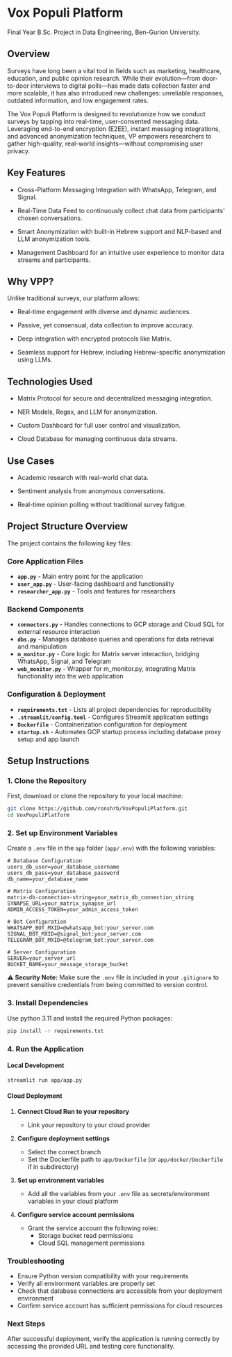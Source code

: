 # Vox Populi Platform

Final Year B.Sc. Project in Data Engineering, Ben-Gurion University.

## Overview

Surveys have long been a vital tool in fields such as marketing, healthcare, education, and public opinion research. While their evolution—from door-to-door interviews to digital polls—has made data collection faster and more scalable, it has also introduced new challenges: unreliable responses, outdated information, and low engagement rates.

The Vox Populi Platform is designed to revolutionize how we conduct surveys by tapping into real-time, user-consented messaging data. Leveraging end-to-end encryption (E2EE), instant messaging integrations, and advanced anonymization techniques, VP empowers researchers to gather high-quality, real-world insights—without compromising user privacy.

## Key Features

- Cross-Platform Messaging Integration with WhatsApp, Telegram, and Signal.

- Real-Time Data Feed to continuously collect chat data from participants' chosen conversations.

- Smart Anonymization with built-in Hebrew support and NLP-based and LLM anonymization tools.

- Management Dashboard for an intuitive user experience to monitor data streams and participants.

## Why VPP?

Unlike traditional surveys, our platform allows:

- Real-time engagement with diverse and dynamic audiences.

- Passive, yet consensual, data collection to improve accuracy.

- Deep integration with encrypted protocols like Matrix.

- Seamless support for Hebrew, including Hebrew-specific anonymization using LLMs.

## Technologies Used

- Matrix Protocol for secure and decentralized messaging integration.

- NER Models, Regex, and LLM for anonymization.

- Custom Dashboard for full user control and visualization.

- Cloud Database for managing continuous data streams.

## Use Cases

- Academic research with real-world chat data.

- Sentiment analysis from anonymous conversations.

- Real-time opinion polling without traditional survey fatigue.

## Project Structure Overview

The project contains the following key files:

### Core Application Files
- **`app.py`** - Main entry point for the application
- **`user_app.py`** - User-facing dashboard and functionality
- **`researcher_app.py`** - Tools and features for researchers

### Backend Components
- **`connectors.py`** - Handles connections to GCP storage and Cloud SQL for external resource interaction
- **`dbs.py`** - Manages database queries and operations for data retrieval and manipulation
- **`m_monitor.py`** - Core logic for Matrix server interaction, bridging WhatsApp, Signal, and Telegram
- **`web_monitor.py`** - Wrapper for m_monitor.py, integrating Matrix functionality into the web application

### Configuration & Deployment
- **`requirements.txt`** - Lists all project dependencies for reproducibility
- **`.streamlit/config.toml`** - Configures Streamlit application settings
- **`Dockerfile`** - Containerization configuration for deployment
- **`startup.sh`** - Automates GCP startup process including database proxy setup and app launch


## Setup Instructions

### 1. Clone the Repository

First, download or clone the repository to your local machine:

```bash
git clone https://github.com/ronshrb/VoxPopuliPlatform.git
cd VoxPopuliPlatform
```

### 2. Set up Environment Variables

Create a `.env` file in the `app` folder (`app/.env`) with the following variables:

```env
# Database Configuration
users_db_user=your_database_username
users_db_pass=your_database_password
db_name=your_database_name

# Matrix Configuration
matrix-db-connection-string=your_matrix_db_connection_string
SYNAPSE_URL=your_matrix_synapse_url
ADMIN_ACCESS_TOKEN=your_admin_access_token

# Bot Configuration
WHATSAPP_BOT_MXID=@whatsapp_bot:your_server.com
SIGNAL_BOT_MXID=@signal_bot:your_server.com
TELEGRAM_BOT_MXID=@telegram_bot:your_server.com

# Server Configuration
SERVER=your_server_url
BUCKET_NAME=your_message_storage_bucket
```

**⚠️ Security Note:** Make sure the `.env` file is included in your `.gitignore` to prevent sensitive credentials from being committed to version control.

### 3. Install Dependencies

Use python 3.11 and install the required Python packages:

```bash
pip install -r requirements.txt
```

### 4. Run the Application

#### Local Development

```bash
streamlit run app/app.py
```

#### Cloud Deployment

1. **Connect Cloud Run to your repository**
   - Link your repository to your cloud provider
   
2. **Configure deployment settings**
   - Select the correct branch
   - Set the Dockerfile path to `app/Dockerfile` (or `app/docker/Dockerfile` if in subdirectory)
   
3. **Set up environment variables**
   - Add all the variables from your `.env` file as secrets/environment variables in your cloud platform
   
4. **Configure service account permissions**
   - Grant the service account the following roles:
     - Storage bucket read permissions
     - Cloud SQL management permissions

### Troubleshooting

- Ensure Python version compatibility with your requirements
- Verify all environment variables are properly set
- Check that database connections are accessible from your deployment environment
- Confirm service account has sufficient permissions for cloud resources

### Next Steps

After successful deployment, verify the application is running correctly by accessing the provided URL and testing core functionality.